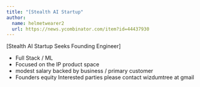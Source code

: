 ```yaml
---
title: "[Stealth AI Startup"
author:
  name: helmetwearer2
  url: https://news.ycombinator.com/item?id=44437930
---
```


<JobNavigation />

[Stealth AI Startup Seeks Founding Engineer]
- Full Stack &#x2F; ML
- Focused on the IP product space
- modest salary backed by business &#x2F; primary customer
- Founders equity
Interested parties please contact wizdumtree at gmail
<JobApplication />
